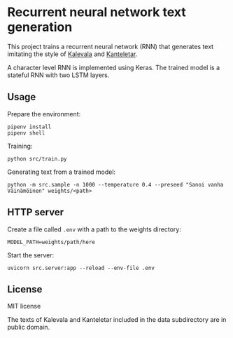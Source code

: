 # Recurrent neural network text generation

This project trains a recurrent neural network (RNN) that generates
text imitating the style of
[Kalevala](https://en.wikipedia.org/wiki/Kalevala) and
[Kanteletar](https://en.wikipedia.org/wiki/Kanteletar).

A character level RNN is implemented using Keras. The trained model is
a stateful RNN with two LSTM layers.

## Usage

Prepare the environment:

```
pipenv install
pipenv shell
```

Training:

```
python src/train.py
```

Generating text from a trained model:

```
python -m src.sample -n 1000 --temperature 0.4 --preseed "Sanoi vanha Väinämöinen" weights/<path>
```

## HTTP server

Create a file called `.env` with a path to the weights directory:
```
MODEL_PATH=weights/path/here
```

Start the server:
```
uvicorn src.server:app --reload --env-file .env
```

## License

MIT license

The texts of Kalevala and Kanteletar included in the data subdirectory
are in public domain.
